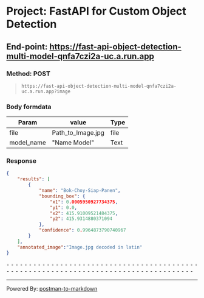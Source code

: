 # Project: FastAPI for Custom Object Detection 

## End-point: https://fast-api-object-detection-multi-model-qnfa7czi2a-uc.a.run.app
### Method: POST
>```
>https://fast-api-object-detection-multi-model-qnfa7czi2a-uc.a.run.app?image
>```
### Body formdata

|Param|value|Type|
|---|---|---|
|file|Path_to_Image.jpg|file|
|model_name|"Name Model"|Text|


### Response

```json
{
    "results": [
        {
            "name": "Bok-Choy-Siap-Panen",
            "bounding_box": {
                "x1": 0.0005950927734375,
                "y1": 0.0,
                "x2": 415.91009521484375,
                "y2": 415.9314880371094
            },
            "confidence": 0.9964873790740967
        }
    ],
    "annotated_image":"Image.jpg decoded in latin"
}
```



⁃ ⁃ ⁃ ⁃ ⁃ ⁃ ⁃ ⁃ ⁃ ⁃ ⁃ ⁃ ⁃ ⁃ ⁃ ⁃ ⁃ ⁃ ⁃ ⁃ ⁃ ⁃ ⁃ ⁃ ⁃ ⁃ ⁃ ⁃ ⁃ ⁃ ⁃ ⁃ ⁃ ⁃ ⁃ ⁃ ⁃ ⁃ ⁃ ⁃ ⁃ ⁃ ⁃ ⁃ ⁃ ⁃ ⁃ ⁃ ⁃ ⁃ ⁃ ⁃ ⁃ ⁃ ⁃ ⁃ ⁃ ⁃ ⁃ ⁃ ⁃ ⁃ ⁃ ⁃ ⁃ ⁃ ⁃ ⁃ ⁃ ⁃ ⁃ ⁃ ⁃ ⁃ ⁃ ⁃ ⁃ ⁃ ⁃ ⁃ ⁃ ⁃ ⁃ ⁃ ⁃
_________________________________________________
Powered By: [postman-to-markdown](https://github.com/bautistaj/postman-to-markdown/)